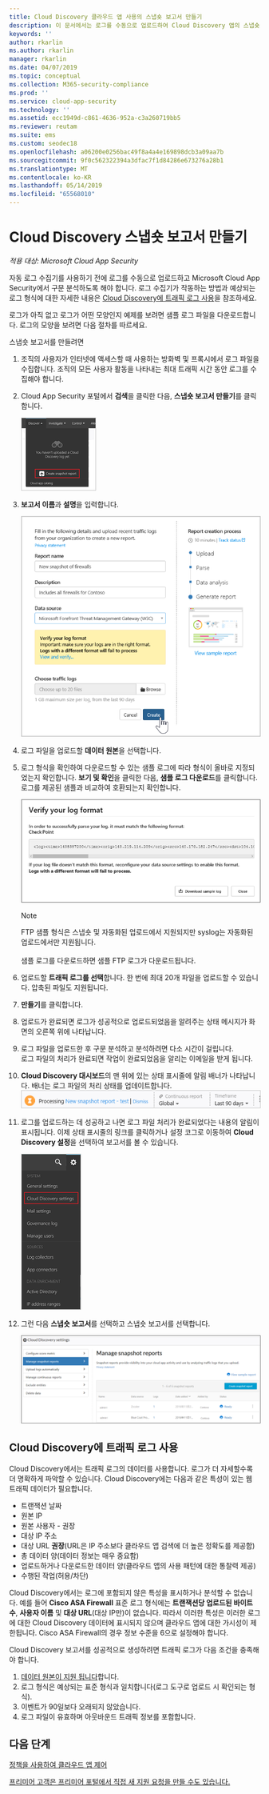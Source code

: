 ```yaml
---
title: Cloud Discovery 클라우드 앱 사용의 스냅숏 보고서 만들기
description: 이 문서에서는 로그를 수동으로 업로드하여 Cloud Discovery 앱의 스냅숏 보고서를 만드는 방법에 대한 정보를 제공합니다.
keywords: ''
author: rkarlin
ms.author: rkarlin
manager: rkarlin
ms.date: 04/07/2019
ms.topic: conceptual
ms.collection: M365-security-compliance
ms.prod: ''
ms.service: cloud-app-security
ms.technology: ''
ms.assetid: ecc1949d-c861-4636-952a-c3a260719bb5
ms.reviewer: reutam
ms.suite: ems
ms.custom: seodec18
ms.openlocfilehash: a06200e0256bac49f8a4a4e169898dcb3a09aa7b
ms.sourcegitcommit: 9f0c562322394a3dfac7f1d84286e673276a28b1
ms.translationtype: MT
ms.contentlocale: ko-KR
ms.lasthandoff: 05/14/2019
ms.locfileid: "65568010"
---
```

# <a name="create-snapshot-cloud-discovery-reports"></a>Cloud Discovery 스냅숏 보고서 만들기

*적용 대상: Microsoft Cloud App Security*

자동 로그 수집기를 사용하기 전에 로그를 수동으로 업로드하고 Microsoft Cloud App Security에서 구문 분석하도록 해야 합니다. 로그 수집기가 작동하는 방법과 예상되는 로그 형식에 대한 자세한 내용은 [Cloud Discovery에 트래픽 로그 사용](#log-format)을 참조하세요.

로그가 아직 없고 로그가 어떤 모양인지 예제를 보려면 샘플 로그 파일을 다운로드합니다. 로그의 모양을 보려면 다음 절차를 따르세요.


스냅숏 보고서를 만들려면
  
1. 조직의 사용자가 인터넷에 액세스할 때 사용하는 방화벽 및 프록시에서 로그 파일을 수집합니다. 조직의 모든 사용자 활동을 나타내는 최대 트래픽 시간 동안 로그를 수집해야 합니다.  
  
2. Cloud App Security 포털에서 **검색**을 클릭한 다음, **스냅숏 보고서 만들기**를 클릭합니다.  
  
   ![새 스냅숏 보고서 만들기](./media/create-new-snapshot-report.png)
     
3. **보고서 이름**과 **설명**을 입력합니다.
  
    ![새 스냅숏 보고서](./media/new-snapshot-report.png) 

4. 로그 파일을 업로드할 **데이터 원본**을 선택합니다.  
  
5. 로그 형식을 확인하여 다운로드할 수 있는 샘플 로그에 따라 형식이 올바로 지정되었는지 확인합니다. **보기 및 확인**을 클릭한 다음, **샘플 로그 다운로드**를 클릭합니다. 로그를 제공된 샘플과 비교하여 호환되는지 확인합니다. 

   ![로그 형식 확인](./media/cloud-discovery-snapshot-verify.png)  

   > [!NOTE]
   > FTP 샘플 형식은 스냅숏 및 자동화된 업로드에서 지원되지만 syslog는 자동화된 업로드에서만 지원됩니다.<br></br>
   샘플 로그를 다운로드하면 샘플 FTP 로그가 다운로드됩니다.


6. 업로드할 **트래픽 로그를 선택**합니다. 한 번에 최대 20개 파일을 업로드할 수 있습니다. 압축된 파일도 지원됩니다.  
  
7. **만들기**를 클릭합니다.  

8. 업로드가 완료되면 로그가 성공적으로 업로드되었음을 알려주는 상태 메시지가 화면의 오른쪽 위에 나타납니다.  
  
9. 로그 파일을 업로드한 후 구문 분석하고 분석하려면 다소 시간이 걸립니다.  
   로그 파일의 처리가 완료되면 작업이 완료되었음을 알리는 이메일을 받게 됩니다. 
  
10. **Cloud Discovery 대시보드**의 맨 위에 있는 상태 표시줄에 알림 배너가 나타납니다. 배너는 로그 파일의 처리 상태를 업데이트합니다.  
    ![로그 파일 처리 메뉴 모음](./media/processing-log-file-menu-bar.png) 
   
11. 로그를 업로드하는 데 성공하고 나면 로그 파일 처리가 완료되었다는 내용의 알림이 표시됩니다. 이제 상태 표시줄의 링크를 클릭하거나 설정 코그로 이동하여 **Cloud Discovery 설정**을 선택하여 보고서를 볼 수 있습니다.   
  
     ![Discovery 설정 탭](./media/discovery-settings-tab.png)
12. 그런 다음 **스냅숏 보고서**를 선택하고 스냅숏 보고서를 선택합니다.
 
     ![스냅숏 보고서 관리](./media/snapshot-report-managment.png)

  
## Cloud Discovery에 트래픽 로그 사용 <a name="log-format"></a>
Cloud Discovery에서는 트래픽 로그의 데이터를 사용합니다. 로그가 더 자세할수록 더 명확하게 파악할 수 있습니다. Cloud Discovery에는 다음과 같은 특성이 있는 웹 트래픽 데이터가 필요합니다.
- 트랜잭션 날짜
- 원본 IP
- 원본 사용자 - 권장
- 대상 IP 주소
- 대상 URL **권장**(URL은 IP 주소보다 클라우드 앱 검색에 더 높은 정확도를 제공함)
- 총 데이터 양(데이터 정보는 매우 중요함)
- 업로드하거나 다운로드한 데이터 양(클라우드 앱의 사용 패턴에 대한 통찰력 제공)
- 수행된 작업(허용/차단)

Cloud Discovery에서는 로그에 포함되지 않은 특성을 표시하거나 분석할 수 없습니다.
예를 들어 **Cisco ASA Firewall** 표준 로그 형식에는 **트랜잭션당 업로드된 바이트 수**, **사용자 이름** 및 **대상 URL**(대상 IP만)이 없습니다.
따라서 이러한 특성은 이러한 로그에 대한 Cloud Discovery 데이터에 표시되지 않으며 클라우드 앱에 대한 가시성이 제한됩니다. Cisco ASA Firewall의 경우 정보 수준을 6으로 설정해야 합니다. 


Cloud Discovery 보고서를 성공적으로 생성하려면 트래픽 로그가 다음 조건을 충족해야 합니다.
1. [데이터 원본이 지원 됩니다](set-up-cloud-discovery.md#supported-firewalls-and-proxies)합니다.
2. 로그 형식은 예상되는 표준 형식과 일치합니다(로그 도구로 업로드 시 확인되는 형식).
3. 이벤트가 90일보다 오래되지 않았습니다.
4. 로그 파일이 유효하며 아웃바운드 트래픽 정보를 포함합니다.


 
## <a name="next-steps"></a>다음 단계  
[정책을 사용하여 클라우드 앱 제어](control-cloud-apps-with-policies.md)   

[프리미어 고객은 프리미어 포털에서 직접 새 지원 요청을 만들 수도 있습니다.](https://premier.microsoft.com/)  
    
      
  
